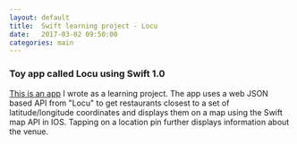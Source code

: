 ```yaml
---
layout: default
title:  Swift learning project - Locu
date:   2017-03-02 09:50:00
categories: main
---
```


### Toy app called Locu using Swift 1.0

[This is an app][github-locu] I wrote as a learning project. The app uses a web JSON based API from "Locu" to get restaurants closest to a set of latitude/longitude coordinates and displays them on a map using the Swift map API in IOS. Tapping on a location pin further displays information about the venue.


[github-locu]: https://github.com/swiftgurmeet/LocuEx

